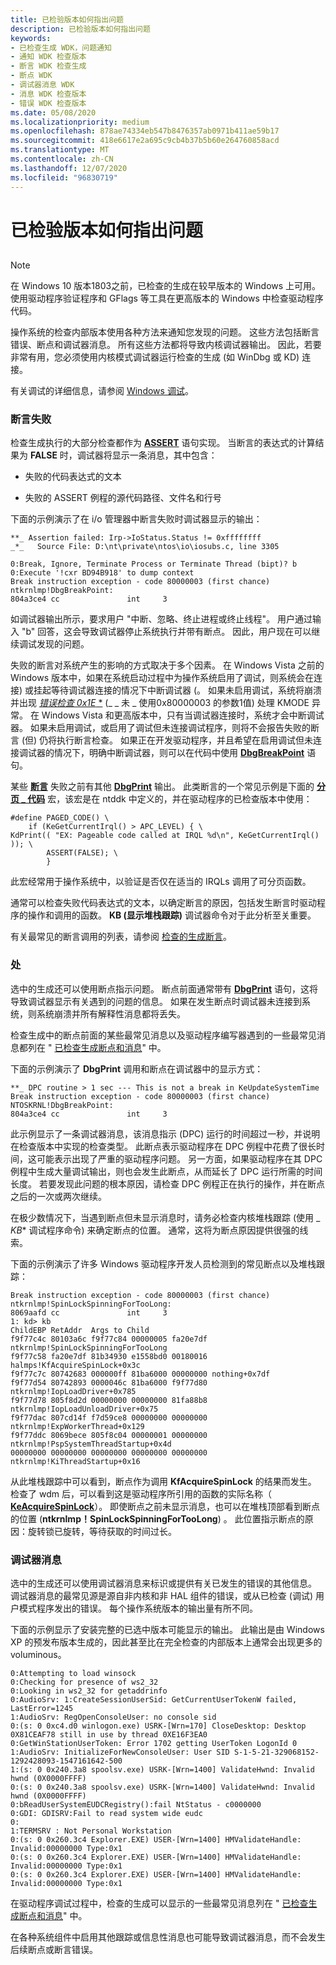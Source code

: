 ```yaml
---
title: 已检验版本如何指出问题
description: 已检验版本如何指出问题
keywords:
- 已检查生成 WDK，问题通知
- 通知 WDK 检查版本
- 断言 WDK 检查生成
- 断点 WDK
- 调试器消息 WDK
- 消息 WDK 检查版本
- 错误 WDK 检查版本
ms.date: 05/08/2020
ms.localizationpriority: medium
ms.openlocfilehash: 878ae74334eb547b8476357ab0971b411ae59b17
ms.sourcegitcommit: 418e6617e2a695c9cb4b37b5b60e264760858acd
ms.translationtype: MT
ms.contentlocale: zh-CN
ms.lasthandoff: 12/07/2020
ms.locfileid: "96830719"
---
```

# <a name="how-the-checked-build-indicates-a-problem"></a>已检验版本如何指出问题

## <span id="ddk_how_the_checked_build_indicates_a_problem_tools"></span><span id="DDK_HOW_THE_CHECKED_BUILD_INDICATES_A_PROBLEM_TOOLS"></span>

> [!NOTE]
> 在 Windows 10 版本1803之前，已检查的生成在较早版本的 Windows 上可用。
> 使用驱动程序验证程序和 GFlags 等工具在更高版本的 Windows 中检查驱动程序代码。

操作系统的检查内部版本使用各种方法来通知您发现的问题。 这些方法包括断言错误、断点和调试器消息。 所有这些方法都将导致内核调试器输出。 因此，若要非常有用，您必须使用内核模式调试器运行检查的生成 (如 WinDbg 或 KD) 连接。

有关调试的详细信息，请参阅 [Windows 调试](../debugger/index.md)。

### <a name="span-idassert_failuresspanspan-idassert_failuresspanassert-failures"></a><span id="assert_failures"></span><span id="ASSERT_FAILURES"></span>断言失败

检查生成执行的大部分检查都作为 [**ASSERT**](/previous-versions/windows/hardware/previsioning-framework/ff542107(v=vs.85)) 语句实现。 当断言的表达式的计算结果为 **FALSE** 时，调试器将显示一条消息，其中包含：

-   失败的代码表达式的文本

-   失败的 ASSERT 例程的源代码路径、文件名和行号

下面的示例演示了在 i/o 管理器中断言失败时调试器显示的输出：

```
**_ Assertion failed: Irp->IoStatus.Status != 0xffffffff
_*_   Source File: D:\nt\private\ntos\io\iosubs.c, line 3305

0:Break, Ignore, Terminate Process or Terminate Thread (bipt)? b
0:Execute '!cxr BD94B918' to dump context
Break instruction exception - code 80000003 (first chance)
ntkrnlmp!DbgBreakPoint:
804a3ce4 cc               int     3
```

如调试器输出所示，要求用户 "中断、忽略、终止进程或终止线程"。 用户通过输入 "b" 回答，这会导致调试器停止系统执行并带有断点。 因此，用户现在可以继续调试发现的问题。

失败的断言对系统产生的影响的方式取决于多个因素。 在 Windows Vista 之前的 Windows 版本中，如果在系统启动过程中为操作系统启用了调试，则系统会在连接) 或挂起等待调试器连接的情况下中断调试器 (。 如果未启用调试，系统将崩溃并出现 [*错误检查 0x1E* *](../debugger/bug-check-0x1e--kmode-exception-not-handled.md) (\_ \_ 未 \_ 使用0x80000003 的参数1值) 处理 KMODE 异常。 在 Windows Vista 和更高版本中，只有当调试器连接时，系统才会中断调试器。 如果未启用调试，或启用了调试但未连接调试程序，则将不会报告失败的断言 (但) 仍将执行断言检查。 如果正在开发驱动程序，并且希望在启用调试但未连接调试器的情况下，明确中断调试器，则可以在代码中使用 [**DbgBreakPoint**](/windows-hardware/drivers/ddi/wdm/nf-wdm-dbgbreakpoint) 语句。

某些 [**断言**](/previous-versions/windows/hardware/previsioning-framework/ff542107(v=vs.85)) 失败之前有其他 [**DbgPrint**](/windows-hardware/drivers/ddi/wdm/nf-wdm-dbgprint) 输出。 此类断言的一个常见示例是下面的 [**分页 \_ 代码**](../kernel/mm-bad-pointer.md) 宏，该宏是在 ntddk 中定义的，并在驱动程序的已检查版本中使用：

```
#define PAGED_CODE() \
    if (KeGetCurrentIrql() > APC_LEVEL) { \
KdPrint(( "EX: Pageable code called at IRQL %d\n", KeGetCurrentIrql() )); \
        ASSERT(FALSE); \
        }
```

此宏经常用于操作系统中，以验证是否仅在适当的 IRQLs 调用了可分页函数。

通常可以检查失败代码表达式的文本，以确定断言的原因，包括发生断言时驱动程序的操作和调用的函数。 **KB (显示堆栈跟踪)** 调试器命令对于此分析至关重要。

有关最常见的断言调用的列表，请参阅 [检查的生成断言](checked-build-asserts.md)。

### <a name="span-idbreakpointsspanspan-idbreakpointsspanbreakpoints"></a><span id="breakpoints"></span><span id="BREAKPOINTS"></span>处

选中的生成还可以使用断点指示问题。 断点前面通常带有 [**DbgPrint**](/windows-hardware/drivers/ddi/wdm/nf-wdm-dbgprint) 语句，这将导致调试器显示有关遇到的问题的信息。 如果在发生断点时调试器未连接到系统，则系统崩溃并所有解释性消息都将丢失。

检查生成中的断点前面的某些最常见消息以及驱动程序编写器遇到的一些最常见消息都列在 " [已检查生成断点和消息](checked-build-breakpoints-and-messages.md)" 中。

下面的示例演示了 **DbgPrint** 调用和断点在调试器中的显示方式：

```
**_ DPC routine > 1 sec --- This is not a break in KeUpdateSystemTime
Break instruction exception - code 80000003 (first chance)
NTOSKRNL!DbgBreakPoint:
804a3ce4 cc               int     3
```

此示例显示了一条调试器消息，该消息指示 (DPC) 运行的时间超过一秒，并说明在检查版本中实现的检查类型。 此断点表示驱动程序在 DPC 例程中花费了很长时间，这可能表示出现了严重的驱动程序问题。 另一方面，如果驱动程序在其 DPC 例程中生成大量调试输出，则也会发生此断点，从而延长了 DPC 运行所需的时间长度。 若要发现此问题的根本原因，请检查 DPC 例程正在执行的操作，并在断点之后的一次或两次继续。

在极少数情况下，当遇到断点但未显示消息时，请务必检查内核堆栈跟踪 (使用 _ *KB** 调试程序命令) 来确定断点的位置。 通常，这将为断点原因提供很强的线索。

下面的示例演示了许多 Windows 驱动程序开发人员检测到的常见断点以及堆栈跟踪：

```
Break instruction exception - code 80000003 (first chance)
ntkrnlmp!SpinLockSpinningForTooLong:
8069aafd cc               int     3
1: kd> kb
ChildEBP RetAddr  Args to Child              
f9f77c4c 80103a6c f9f77c84 00000005 fa20e7df ntkrnlmp!SpinLockSpinningForTooLong
f9f77c58 fa20e7df 81b34930 e1558bd0 00180016 halmps!KfAcquireSpinLock+0x3c
f9f77c7c 80742683 000000ff 81ba6000 00000000 nothing+0x7df
f9f77d54 80742893 0000046c 81ba6000 f9f77d80 ntkrnlmp!IopLoadDriver+0x785
f9f77d78 805f8d2d 00000000 00000000 81fa88b8 ntkrnlmp!IopLoadUnloadDriver+0x75
f9f77dac 807cd14f f7d59ce8 00000000 00000000 ntkrnlmp!ExpWorkerThread+0x129
f9f77ddc 8069bece 805f8c04 00000001 00000000 ntkrnlmp!PspSystemThreadStartup+0x4d
00000000 00000000 00000000 00000000 00000000 ntkrnlmp!KiThreadStartup+0x16
```

从此堆栈跟踪中可以看到，断点作为调用 **KfAcquireSpinLock** 的结果而发生。 检查了 wdm 后，可以看到这是驱动程序所引用的函数的实际名称（ [**KeAcquireSpinLock**](/windows-hardware/drivers/ddi/wdm/nf-wdm-keacquirespinlock)）。 即使断点之前未显示消息，也可以在堆栈顶部看到断点的位置 (**ntkrnlmp！SpinLockSpinningForTooLong**) 。 此位置指示断点的原因：旋转锁已旋转，等待获取的时间过长。

### <a name="span-iddebugger_messagesspanspan-iddebugger_messagesspandebugger-messages"></a><span id="debugger_messages"></span><span id="DEBUGGER_MESSAGES"></span>调试器消息

选中的生成还可以使用调试器消息来标识或提供有关已发生的错误的其他信息。 调试器消息的最常见源是源自非内核和非 HAL 组件的错误，或从已检查 (调试) 用户模式程序发出的错误。 每个操作系统版本的输出量有所不同。

下面的示例显示了安装完整的已选中版本可能显示的输出。 此输出是由 Windows XP 的预发布版本生成的，因此甚至比在完全检查的内部版本上通常会出现更多的 voluminous。

```
0:Attempting to load winsock
0:Checking for presence of ws2_32
0:Looking in ws2_32 for getaddrinfo
0:AudioSrv: 1:CreateSessionUserSid: GetCurrentUserTokenW failed, LastError=1245
1:AudioSrv: RegOpenConsoleUser: no console sid
0:(s: 0 0xc4.d0 winlogon.exe) USRK-[Wrn=170] CloseDesktop: Desktop 0X81CEAF78 still in use by thread 0XE16F3EA0
0:GetWinStationUserToken: Error 1702 getting UserToken LogonId 0
1:AudioSrv: InitializeForNewConsoleUser: User SID S-1-5-21-329068152-1292428093-1547161642-500
1:(s: 0 0x240.3a8 spoolsv.exe) USRK-[Wrn=1400] ValidateHwnd: Invalid hwnd (0X0000FFFF)
0:(s: 0 0x240.3a8 spoolsv.exe) USRK-[Wrn=1400] ValidateHwnd: Invalid hwnd (0X0000FFFF)
0:bReadUserSystemEUDCRegistry():fail NtStatus - c0000000
0:GDI: GDISRV:Fail to read system wide eudc
0:
1:TERMSRV : Not Personal Workstation
0:(s: 0 0x260.3c4 Explorer.EXE) USER-[Wrn=1400] HMValidateHandle: Invalid:00000000 Type:0x1
0:(s: 0 0x260.3c4 Explorer.EXE) USER-[Wrn=1400] HMValidateHandle: Invalid:00000000 Type:0x1
0:(s: 0 0x260.3c4 Explorer.EXE) USER-[Wrn=1400] HMValidateHandle: Invalid:00000000 Type:0x1
```

在驱动程序调试过程中，检查的生成可以显示的一些最常见消息列在 " [已检查生成断点和消息](checked-build-breakpoints-and-messages.md)" 中。

在各种系统组件中启用其他跟踪或信息性消息也可能导致调试器消息，而不会发生后续断点或断言错误。

 

